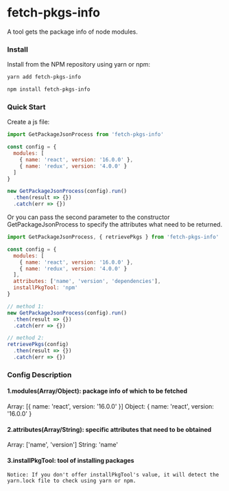 # fetch-pkgs-info
A tool gets the package info of node modules.

### Install
Install from the NPM repository using yarn or npm:
```bash
yarn add fetch-pkgs-info
```
```bash
npm install fetch-pkgs-info
```

### Quick Start
Create a js file:
```javascript
import GetPackageJsonProcess from 'fetch-pkgs-info'

const config = {
  modules: [
    { name: 'react', version: '16.0.0' },
    { name: 'redux', version: '4.0.0' }
  ]
}

new GetPackageJsonProcess(config).run()
  .then(result => {})
  .catch(err => {})
```

Or you can pass the second parameter to the constructor GetPackageJsonProcess to specify the attributes what need to be returned.
```javascript
import GetPackageJsonProcess, { retrievePkgs } from 'fetch-pkgs-info'

const config = {
  modules: [
    { name: 'react', version: '16.0.0' },
    { name: 'redux', version: '4.0.0' }
  ],
  attributes: ['name', 'version', 'dependencies'],
  installPkgTool: 'npm'
}

// method 1:
new GetPackageJsonProcess(config).run()
  .then(result => {})
  .catch(err => {})

// method 2:
retrievePkgs(config)
  .then(result => {})
  .catch(err => {})
```

### Config Description
#### 1.modules(Array/Object): package info of which to be fetched
Array: [{ name: 'react', version: '16.0.0' }]
Object: { name: 'react', version: '16.0.0' }

#### 2.attributes(Array/String): specific attributes that need to be obtained
Array: ['name', 'version']
String: 'name'

#### 3.installPkgTool: tool of installing packages
`Notice: If you don't offer installPkgTool's value, it will detect the yarn.lock file to check using yarn or npm.`
